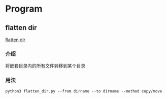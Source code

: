 

# Program


## flatten dir

[flatten dir](./flatten_dir.py)  


### 介绍

将嵌套目录内的所有文件转移到某个目录  


### 用法

    python3 flatten_dir.py --from dirname --to dirname --method copy/move

